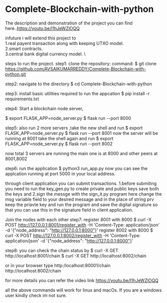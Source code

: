 # Complete-Blockchain-with-python
The description and demonstration of the project you can find here..https://youtu.be/I1hJeWZlOQQ

infuture i will extend this project to \
        1.real payent transaction along with keeping UTXO model. \
        2.smart contracts. \
        3.central bank digital currency model. \
        

steps to run the project.
step1:
clone the repository:
command:
$ git clone https://github.com/AVSAIKUMARREDDY/Complete-Blockchain-with-python.git

step2:
navigate to the directory
$ cd Complete-Blockchain-with-python

step3:
install basic utilities required to run the appcation
$ pip install -r requirements.txt

step4:
Start a blockchain node server,

$ export FLASK_APP=node_server.py
$ flask run --port 8000

step5:
also run 2 more servers ,take the new shell and run
$ export FLASK_APP=node_server.py
$ flask run --port 8001
now the server will be running at 8001
take the shell again and run
$ export FLASK_APP=node_server.py
$ flask run --port 8002

now total 3 servers are runinng the main one is at 8000 and other peers at 8001,8002

step6:
run the application
$ python3 run_app.py
now you can see the applcation running at port 5000 in your local address.

through client application you can submit transactions. 
  1.before submiting you need to run the key_gen.py to create private and public keys save both the keys and
  2.sign the messge with the sign_it.py program here change the msg variable field to your desired message and in the place of string prv keep the priavte      key and run the program and save the digital signature so that you can use this in the signature field in client application.

Join the nodes with each other 
step7:
register 8001 with 8000
$ curl -X POST http://127.0.0.1:8001/register_with -H 'Content-Type: application/json' -d '{"node_address": "http://127.0.0.1:8000"}'
register 8002 with 8000
$ curl -X POST http://127.0.0.1:8002/register_with -H 'Content-Type: application/json' -d '{"node_address": "http://127.0.0.1:8000"}'

step8:
you can check the chain status by
$ curl -X GET http://localhost:8001/chain
$ curl -X GET http://localhost:8002/chain

or 
in your browser type
http:/localhost:80001/chain
http://localhost:8002/chain


for more details you can refer the video link https://youtu.be/I1hJeWZlOQQ


all the above commands will work for linux and macOs. If you are a windows user kindly check im not sure.










